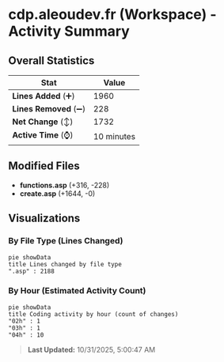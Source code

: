 # cdp.aleoudev.fr (Workspace) - Activity Summary 

## Overall Statistics

| Stat                   | Value                                                             |
| ---------------------- | ----------------------------------------------------------------- |
| **Lines Added** (➕)   | 1960                                          |
| **Lines Removed** (➖) | 228                                        |
| **Net Change** (↕)    | 1732                |
| **Active Time** (⌚)   | 10 minutes |


## Modified Files
- **functions.asp** (+316, -228)
- **create.asp** (+1644, -0)

## Visualizations

### By File Type (Lines Changed)

```mermaid
pie showData
title Lines changed by file type
".asp" : 2188
```

### By Hour (Estimated Activity Count)

```mermaid
pie showData
title Coding activity by hour (count of changes)
"02h" : 1
"03h" : 1
"04h" : 10
```


> **Last Updated:** 10/31/2025, 5:00:47 AM